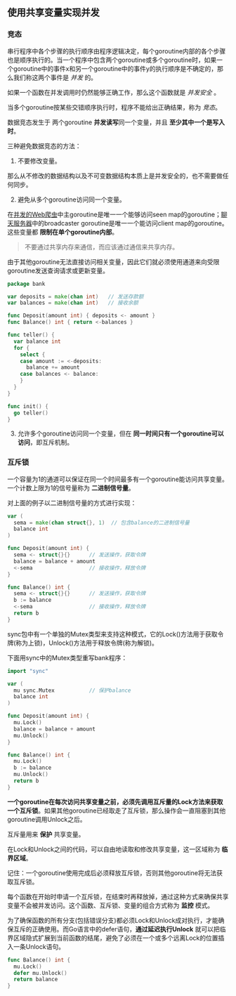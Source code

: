 ## 使用共享变量实现并发

### 竞态

串行程序中各个步骤的执行顺序由程序逻辑决定，每个goroutine内部的各个步骤也是顺序执行的。当一个程序中包含两个goroutine或多个goroutine时，如果一个goroutine中的事件x和另一个goroutine中的事件y的执行顺序是不确定的，那么我们称这两个事件是 *并发* 的。

如果一个函数在并发调用时仍然能够正确工作，那么这个函数就是 *并发安全* 。

当多个goroutine按某些交错顺序执行时，程序不能给出正确结果，称为 *竞态*。

数据竞态发生于 两个goroutine **并发读写**同一个变量，并且 **至少其中一个是写入时**。

三种避免数据竞态的方法：

1. 不要修改变量。

那么从不修改的数据结构以及不可变数据结构本质上是并发安全的，也不需要做任何同步。

2. 避免从多个goroutine访问同一个变量。

在[并发的Web爬虫](Chapter08/concurrenceweb.md)中主goroutine是唯一一个能够访问seen map的goroutine；[聊天服务器](Chapter08/chat.md)中的broadcaster goroutine是唯一一个能访问client map的goroutine。这些变量都 **限制在单个goroutine内部**。

> 不要通过共享内存来通信，而应该通过通信来共享内存。

由于其他goroutine无法直接访问相关变量，因此它们就必须使用通道来向受限goroutine发送查询请求或更新变量。

```go
package bank

var deposits = make(chan int)   // 发送存款额
var balances = make(chan int)   // 接收余额

func Deposit(amount int) { deposits <- amount }
func Balance() int { return <-balances }

func teller() {
  var balance int
  for {
    select {
    case amount := <-deposits:
      balance += amount
    case balances <- balance:
    }
  }
}

func init() {
  go teller()
}
```

3. 允许多个goroutine访问同一个变量，但在 **同一时间只有一个goroutine可以访问**，即互斥机制。

### 互斥锁

一个容量为1的通道可以保证在同一个时间最多有一个goroutine能访问共享变量。一个计数上限为1的信号量称为 **二进制信号量**。

对上面的例子以二进制信号量的方式进行实现：

```go
var (
  sema = make(chan struct{}, 1)  // 包含balance的二进制信号量
  balance int
)

func Deposit(amount int) {
  sema <- struct{}{}      // 发送操作，获取令牌
  balance = balance + amount
  <-sema                  // 接收操作，释放令牌
}

func Balance() int {
  sema <- struct{}{}      // 发送操作，获取令牌
  b := balance
  <-sema                  // 接收操作，释放令牌
  return b
}
```

sync包中有一个单独的Mutex类型来支持这种模式，它的Lock()方法用于获取令牌(称为上锁)，Unlock()方法用于释放令牌(称为解锁)。

下面用sync中的Mutex类型重写bank程序：

```go
import "sync"

var (
  mu sync.Mutex           // 保护balance
  balance int
)

func Deposit(amount int) {
  mu.Lock()
  balance = balance + amount
  mu.Unlock()
}

func Balance() int {
  mu.Lock()
  b := balance
  mu.Unlock()
  return b
}
```

**一个goroutine在每次访问共享变量之前，必须先调用互斥量的Lock方法来获取一个互斥锁**。如果其他goroutine已经取走了互斥锁，那么操作会一直阻塞到其他goroutine调用Unlock之后。

互斥量用来 **保护** 共享变量。

在Lock和Unlock之间的代码，可以自由地读取和修改共享变量，这一区域称为 **临界区域**。

记住：一个goroutine使用完成后必须释放互斥锁，否则其他goroutine将无法获取互斥锁。

每个函数在开始时申请一个互斥锁，在结束时再释放掉，通过这种方式来确保共享变量不会被并发访问。这个函数、互斥锁、变量的组合方式称为 **监控** 模式。

为了确保函数的所有分支(包括错误分支)都必须Lock和Unlock成对执行，才能确保互斥的正确使用。而Go语言中的defer语句，**通过延迟执行Unlock** 就可以把临界区域隐式扩展到当前函数的结尾，避免了必须在一个或多个远离Lock的位置插入一条Unlock语句。

```go
func Balance() int {
  mu.Lock()
  defer mu.Unlock()
  return balance
}
```
